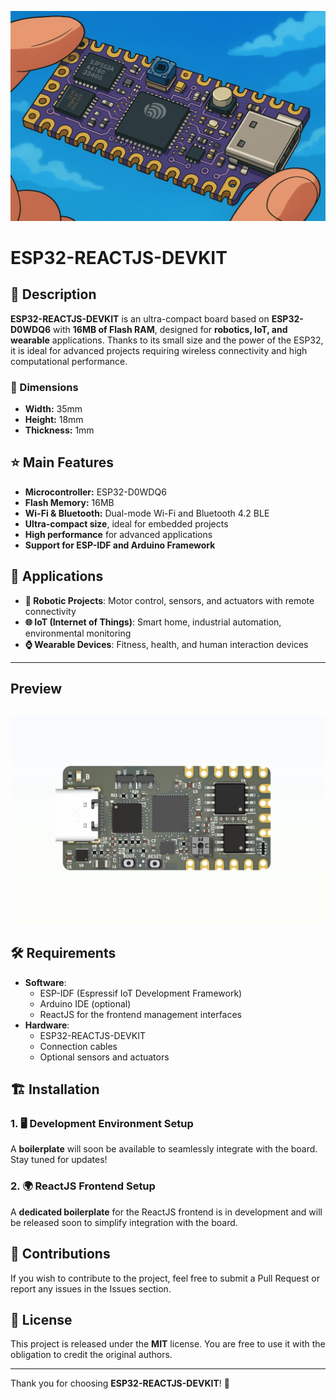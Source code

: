 ![ESP32-REACTJS-DEVKIT](Assets/banner.jpg)

# ESP32-REACTJS-DEVKIT

## 📖 Description
**ESP32-REACTJS-DEVKIT** is an ultra-compact board based on **ESP32-D0WDQ6** with **16MB of Flash RAM**, designed for **robotics, IoT, and wearable** applications. Thanks to its small size and the power of the ESP32, it is ideal for advanced projects requiring wireless connectivity and high computational performance.

### 📏 Dimensions
- **Width:** 35mm  
- **Height:** 18mm  
- **Thickness:** 1mm  

## ⭐ Main Features
- **Microcontroller:** ESP32-D0WDQ6
- **Flash Memory:** 16MB
- **Wi-Fi & Bluetooth:** Dual-mode Wi-Fi and Bluetooth 4.2 BLE
- **Ultra-compact size**, ideal for embedded projects
- **High performance** for advanced applications
- **Support for ESP-IDF and Arduino Framework**

## 🔧 Applications
- **🤖 Robotic Projects**: Motor control, sensors, and actuators with remote connectivity
- **🌐 IoT (Internet of Things)**: Smart home, industrial automation, environmental monitoring
- **⌚ Wearable Devices**: Fitness, health, and human interaction devices

---
## Preview
![Preview 2](Assets/2.png)
---

## 🛠️ Requirements
- **Software**:
  - ESP-IDF (Espressif IoT Development Framework)
  - Arduino IDE (optional)
  - ReactJS for the frontend management interfaces
- **Hardware**:
  - ESP32-REACTJS-DEVKIT
  - Connection cables
  - Optional sensors and actuators

## 🏗️ Installation
### 1. 🖥️ Development Environment Setup
A **boilerplate** will soon be available to seamlessly integrate with the board. Stay tuned for updates!

### 2. 🌍 ReactJS Frontend Setup
A **dedicated boilerplate** for the ReactJS frontend is in development and will be released soon to simplify integration with the board.

## 🤝 Contributions
If you wish to contribute to the project, feel free to submit a Pull Request or report any issues in the Issues section.

## 📜 License
This project is released under the **MIT** license. You are free to use it with the obligation to credit the original authors.

---

Thank you for choosing **ESP32-REACTJS-DEVKIT**! 🚀


